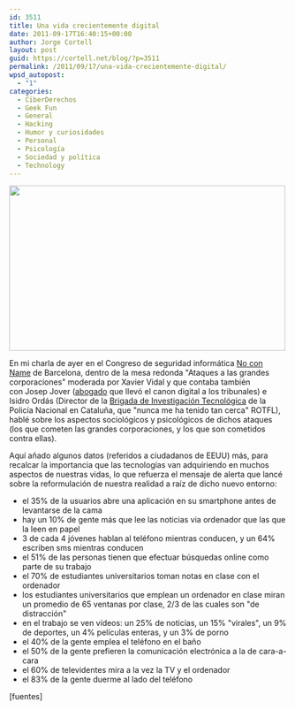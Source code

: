 ```yaml
---
id: 3511
title: Una vida crecientemente digital
date: 2011-09-17T16:40:15+00:00
author: Jorge Cortell
layout: post
guid: https://cortell.net/blog/?p=3511
permalink: /2011/09/17/una-vida-crecientemente-digital/
wpsd_autopost:
  - "1"
categories:
  - CiberDerechos
  - Geek Fun
  - General
  - Hacking
  - Humor y curiosidades
  - Personal
  - Psicología
  - Sociedad y polí­tica
  - Technology
---
```

<img class="aligncenter" title="NoConName 2011" src="https://farm7.static.flickr.com/6172/6162611619_60a15a67db.jpg" alt="" width="500" height="299" />

En mi charla de ayer en el Congreso de seguridad informática <a title="https://www.noconname.org/congreso.html" href="https://www.noconname.org/congreso.html" target="_blank">No con Name</a> de Barcelona, dentro de la mesa redonda "Ataques a las grandes corporaciones" moderada por Xavier Vidal y que contaba también con Josep Jover (<a title="https://estudisjuridics.net/" href="https://estudisjuridics.net/" target="_blank">abogado</a> que llevó el canon digital a los tribunales) e Isidro Ordás (Director de la <a title="https://www.policia.es/org_central/judicial/udef/bit_quienes_somos.html" href="https://www.policia.es/org_central/judicial/udef/bit_quienes_somos.html" target="_blank">Brigada de Investigación Tecnológica</a> de la Policía Nacional en Cataluña, que "nunca me ha tenido tan cerca" ROTFL), hablé sobre los aspectos sociológicos y psicológicos de dichos ataques (los que cometen las grandes corporaciones, y los que son cometidos contra ellas).

Aquí añado algunos datos (referidos a ciudadanos de EEUU) más, para recalcar la importancia que las tecnologías van adquiriendo en muchos aspectos de nuestras vidas, lo que refuerza el mensaje de alerta que lancé sobre la reformulación de nuestra realidad a raíz de dicho nuevo entorno:

  * el 35% de la usuarios abre una aplicación en su smartphone antes de levantarse de la cama
  * hay un 10% de gente más que lee las noticias via ordenador que las que la leen en papel
  * 3 de cada 4 jóvenes hablan al teléfono mientras conducen, y un 64% escriben sms mientras conducen
  * el 51% de las personas tienen que efectuar búsquedas online como parte de su trabajo
  * el 70% de estudiantes universitarios toman notas en clase con el ordenador
  * los estudiantes universitarios que emplean un ordenador en clase miran un promedio de 65 ventanas por clase, 2/3 de las cuales son "de distracción"
  * en el trabajo se ven vídeos: un 25% de noticias, un 15% "virales", un 9% de deportes, un 4% películas enteras, y un 3% de porno
  * el 40% de la gente emplea el teléfono en el baño
  * el 50% de la gente prefieren la comunicación electrónica a la de cara-a-cara
  * el 60% de televidentes mira a la vez la TV y el ordenador
  * el 83% de la gente duerme al lado del teléfono

[fuentes]